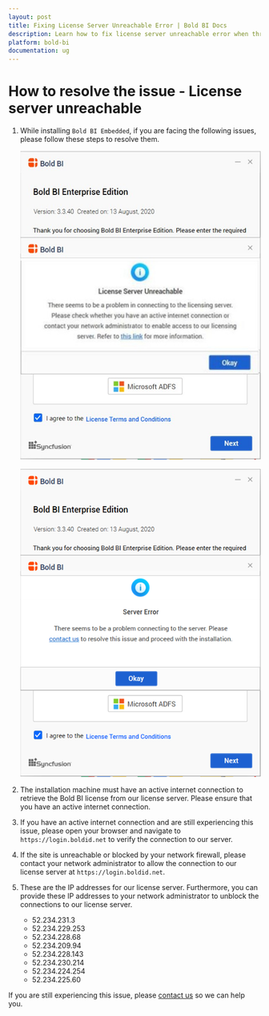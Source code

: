 ```yaml
---
layout: post
title: Fixing License Server Unreachable Error | Bold BI Docs
description: Learn how to fix license server unreachable error when thrown while connecting during installation of Bold BI in your server.
platform: bold-bi
documentation: ug
---
```


# How to resolve the issue - License server unreachable

1. While installing `Bold BI Embedded`, if you are facing the following issues, please follow these steps to resolve them.

    ![License Server Unreachable](/static/assets/faq/images/license-server-unreachable.jpeg) 

    ![License Server Error](/static/assets/faq/images/license-server-error.png)   

2. The installation machine must have an active internet connection to retrieve the Bold BI license from our license server. Please ensure that you have an active internet connection.

3. If you have an active internet connection and are still experiencing this issue, please open your browser and navigate to `https://login.boldid.net` to verify the connection to our server.

4. If the site is unreachable or blocked by your network firewall, please contact your network administrator to allow the connection to our license server at `https://login.boldid.net`.

5. These are the IP addresses for our license server. Furthermore, you can provide these IP addresses to your network administrator to unblock the connections to our license server.

      * 52.234.231.3
      * 52.234.229.253
      * 52.234.228.68
      * 52.234.209.94
      * 52.234.228.143
      * 52.234.230.214
      * 52.234.224.254
      * 52.234.225.60

If you are still experiencing this issue, please [contact us](https://www.boldbi.com/support) so we can help you.
